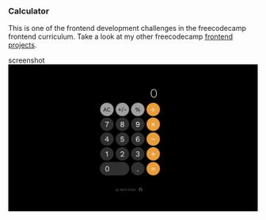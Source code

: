 ### Calculator

This is one of the frontend development challenges in the freecodecamp frontend curriculum.
Take a look at my other freecodecamp [frontend projects](https://github.com/cgyinthehouse/FCC-frontend-projects.git).

screenshot
![screenshot](https://raw.githubusercontent.com/cgyinthehouse/FCC-frontend-projects/main/calculator/screenshots/c-screenshot1.png)
